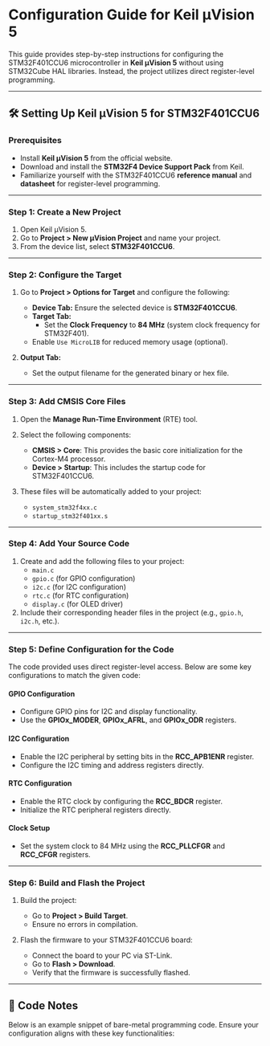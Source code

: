 # Configuration Guide for Keil µVision 5

This guide provides step-by-step instructions for configuring the STM32F401CCU6 microcontroller in **Keil µVision 5** without using STM32Cube HAL libraries. Instead, the project utilizes direct register-level programming.

---

## 🛠 **Setting Up Keil µVision 5 for STM32F401CCU6**

### Prerequisites
- Install **Keil µVision 5** from the official website.
- Download and install the **STM32F4 Device Support Pack** from Keil.
- Familiarize yourself with the STM32F401CCU6 **reference manual** and **datasheet** for register-level programming.

---

### **Step 1: Create a New Project**
1. Open Keil µVision 5.
2. Go to **Project > New µVision Project** and name your project.
3. From the device list, select **STM32F401CCU6**.

---

### **Step 2: Configure the Target**
1. Go to **Project > Options for Target** and configure the following:
   - **Device Tab:** Ensure the selected device is **STM32F401CCU6**.
   - **Target Tab:**
     - Set the **Clock Frequency** to **84 MHz** (system clock frequency for STM32F401).
   - Enable `Use MicroLIB` for reduced memory usage (optional).
   
2. **Output Tab:**
   - Set the output filename for the generated binary or hex file.

---

### **Step 3: Add CMSIS Core Files**
1. Open the **Manage Run-Time Environment** (RTE) tool.
2. Select the following components:
   - **CMSIS > Core**: This provides the basic core initialization for the Cortex-M4 processor.
   - **Device > Startup**: This includes the startup code for STM32F401CCU6.

3. These files will be automatically added to your project:
   - `system_stm32f4xx.c`
   - `startup_stm32f401xx.s`

---

### **Step 4: Add Your Source Code**
1. Create and add the following files to your project:
   - `main.c`
   - `gpio.c` (for GPIO configuration)
   - `i2c.c` (for I2C configuration)
   - `rtc.c` (for RTC configuration)
   - `display.c` (for OLED driver)
2. Include their corresponding header files in the project (e.g., `gpio.h`, `i2c.h`, etc.).

---

### **Step 5: Define Configuration for the Code**
The code provided uses direct register-level access. Below are some key configurations to match the given code:

#### **GPIO Configuration**
- Configure GPIO pins for I2C and display functionality.
- Use the **GPIOx_MODER**, **GPIOx_AFRL**, and **GPIOx_ODR** registers.

#### **I2C Configuration**
- Enable the I2C peripheral by setting bits in the **RCC_APB1ENR** register.
- Configure the I2C timing and address registers directly.

#### **RTC Configuration**
- Enable the RTC clock by configuring the **RCC_BDCR** register.
- Initialize the RTC peripheral registers directly.

#### **Clock Setup**
- Set the system clock to 84 MHz using the **RCC_PLLCFGR** and **RCC_CFGR** registers.

---

### **Step 6: Build and Flash the Project**
1. Build the project:
   - Go to **Project > Build Target**.
   - Ensure no errors in compilation.
   
2. Flash the firmware to your STM32F401CCU6 board:
   - Connect the board to your PC via ST-Link.
   - Go to **Flash > Download**.
   - Verify that the firmware is successfully flashed.

---

## 📝 **Code Notes**

Below is an example snippet of bare-metal programming code. Ensure your configuration aligns with these key functionalities:

